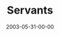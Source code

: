 ---
layout: message
category: message
series: "Supermodels"
title: "Servants"
date: 2003-05-31-00-00
message_id: 221
audio: "http://s3.amazonaws.com/crossroads-media/message/audio/Supermodels_06-01-03_Servants.mp3"
audio-duration: "36:10"
explicit: false
---